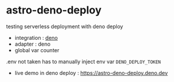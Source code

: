 # astro-deno-deploy
testing serverless deployment with deno deploy

* integration : [deno](https://docs.astro.build/en/guides/integrations-guide/deno/)
* adapter : deno
* global var counter


.env not taken has to manually inject env var `DENO_DEPLOY_TOKEN`

* live demo in deno deploy : https://astro-deno-deploy.deno.dev
